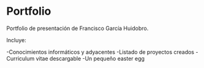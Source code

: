 # Portfolio
Portfolio de presentación de Francisco García Huidobro.

Incluye:

-Conocimientos informáticos y adyacentes
-Listado de proyectos creados
-Curriculum vitae descargable
-Un pequeño easter egg

